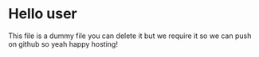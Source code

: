 # Hello user
This file is a dummy file you can delete it but we require it so we can push on github so yeah happy hosting!